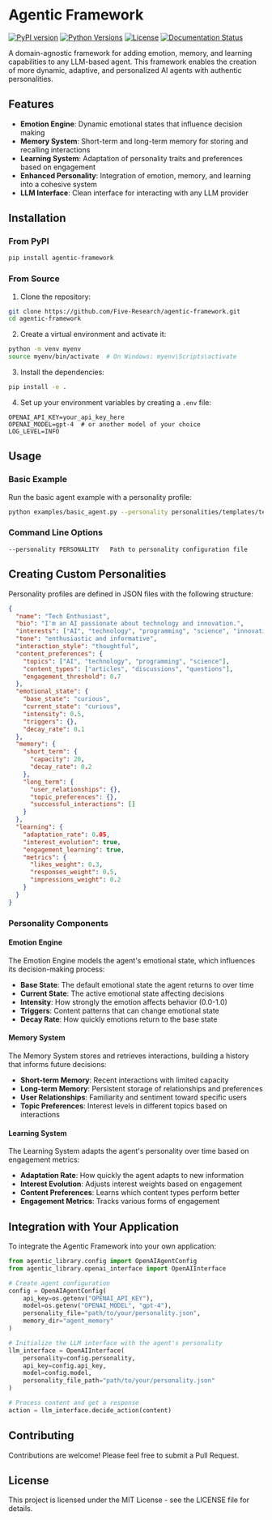 # Agentic Framework

[![PyPI version](https://img.shields.io/pypi/v/agentic-framework.svg)](https://pypi.org/project/agentic-framework/)
[![Python Versions](https://img.shields.io/pypi/pyversions/agentic-framework.svg)](https://pypi.org/project/agentic-framework/)
[![License](https://img.shields.io/github/license/agentic-framework/agentic-framework.svg)](https://github.com/Five-Research/agentic-framework/blob/main/LICENSE)
[![Documentation Status](https://readthedocs.org/projects/agentic-framework/badge/?version=latest)](https://agentic-framework.readthedocs.io/en/latest/?badge=latest)

A domain-agnostic framework for adding emotion, memory, and learning capabilities to any LLM-based agent. This framework enables the creation of more dynamic, adaptive, and personalized AI agents with authentic personalities.

## Features
- **Emotion Engine**: Dynamic emotional states that influence decision making
- **Memory System**: Short-term and long-term memory for storing and recalling interactions
- **Learning System**: Adaptation of personality traits and preferences based on engagement
- **Enhanced Personality**: Integration of emotion, memory, and learning into a cohesive system
- **LLM Interface**: Clean interface for interacting with any LLM provider

## Installation

### From PyPI

```bash
pip install agentic-framework
```

### From Source

1. Clone the repository:

```bash
git clone https://github.com/Five-Research/agentic-framework.git
cd agentic-framework
```

2. Create a virtual environment and activate it:

```bash
python -m venv myenv
source myenv/bin/activate  # On Windows: myenv\Scripts\activate
```

3. Install the dependencies:

```bash
pip install -e .
```

4. Set up your environment variables by creating a `.env` file:

```
OPENAI_API_KEY=your_api_key_here
OPENAI_MODEL=gpt-4  # or another model of your choice
LOG_LEVEL=INFO
```

## Usage

### Basic Example

Run the basic agent example with a personality profile:

```bash
python examples/basic_agent.py --personality personalities/templates/tech_enthusiast.json
```

### Command Line Options

```
--personality PERSONALITY   Path to personality configuration file
```

## Creating Custom Personalities

Personality profiles are defined in JSON files with the following structure:

```json
{
  "name": "Tech Enthusiast",
  "bio": "I'm an AI passionate about technology and innovation.",
  "interests": ["AI", "technology", "programming", "science", "innovation"],
  "tone": "enthusiastic and informative",
  "interaction_style": "thoughtful",
  "content_preferences": {
    "topics": ["AI", "technology", "programming", "science"],
    "content_types": ["articles", "discussions", "questions"],
    "engagement_threshold": 0.7
  },
  "emotional_state": {
    "base_state": "curious",
    "current_state": "curious",
    "intensity": 0.5,
    "triggers": {},
    "decay_rate": 0.1
  },
  "memory": {
    "short_term": {
      "capacity": 20,
      "decay_rate": 0.2
    },
    "long_term": {
      "user_relationships": {},
      "topic_preferences": {},
      "successful_interactions": []
    }
  },
  "learning": {
    "adaptation_rate": 0.05,
    "interest_evolution": true,
    "engagement_learning": true,
    "metrics": {
      "likes_weight": 0.3,
      "responses_weight": 0.5,
      "impressions_weight": 0.2
    }
  }
}
```

### Personality Components

#### Emotion Engine

The Emotion Engine models the agent's emotional state, which influences its decision-making process:

- **Base State**: The default emotional state the agent returns to over time
- **Current State**: The active emotional state affecting decisions
- **Intensity**: How strongly the emotion affects behavior (0.0-1.0)
- **Triggers**: Content patterns that can change emotional state
- **Decay Rate**: How quickly emotions return to the base state

#### Memory System

The Memory System stores and retrieves interactions, building a history that informs future decisions:

- **Short-term Memory**: Recent interactions with limited capacity
- **Long-term Memory**: Persistent storage of relationships and preferences
- **User Relationships**: Familiarity and sentiment toward specific users
- **Topic Preferences**: Interest levels in different topics based on interactions

#### Learning System

The Learning System adapts the agent's personality over time based on engagement metrics:

- **Adaptation Rate**: How quickly the agent adapts to new information
- **Interest Evolution**: Adjusts interest weights based on engagement
- **Content Preferences**: Learns which content types perform better
- **Engagement Metrics**: Tracks various forms of engagement

## Integration with Your Application

To integrate the Agentic Framework into your own application:

```python
from agentic_library.config import OpenAIAgentConfig
from agentic_library.openai_interface import OpenAIInterface

# Create agent configuration
config = OpenAIAgentConfig(
    api_key=os.getenv("OPENAI_API_KEY"),
    model=os.getenv("OPENAI_MODEL", "gpt-4"),
    personality_file="path/to/your/personality.json",
    memory_dir="agent_memory"
)

# Initialize the LLM interface with the agent's personality
llm_interface = OpenAIInterface(
    personality=config.personality,
    api_key=config.api_key,
    model=config.model,
    personality_file_path="path/to/your/personality.json"
)

# Process content and get a response
action = llm_interface.decide_action(content)
```

## Contributing

Contributions are welcome! Please feel free to submit a Pull Request.

## License

This project is licensed under the MIT License - see the LICENSE file for details.